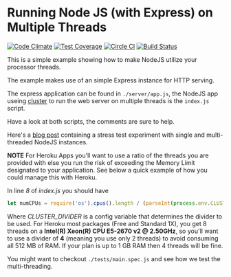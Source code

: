 Running Node JS (with Express) on Multiple Threads
==================================================

[![Code Climate](https://codeclimate.com/github/andela-gukpere/multi-core-node-js-example/badges/gpa.svg)](https://codeclimate.com/github/andela-gukpere/multi-core-node-js-example) [![Test Coverage](https://codeclimate.com/github/andela-gukpere/multi-core-node-js-example/badges/coverage.svg)](https://codeclimate.com/github/andela-gukpere/multi-core-node-js-example/coverage) [![Circle CI](https://circleci.com/gh/gottsohn/multi-core-node-js-example.svg?style=svg)](https://circleci.com/gh/gottsohn/multi-core-node-js-example) [![Build Status](https://semaphoreci.com/api/v1/projects/6523fb33-acbd-4264-ba1e-daded0c2e048/603523/badge.svg)](https://semaphoreci.com/godson/multi-core-node-js-example)


This is a simple example showing how to make NodeJS utilize your processor threads.

The example makes use of an simple Express instance for HTTP serving.

The express application can be found in `./server/app.js`, the NodeJS app useing [cluster](https://nodejs.org/api/cluster.html) to run the web server on multiple threads is the `index.js` script.

Have a look at both scripts, the comments are sure to help.

Here's a [blog post](http://blog.godson.com.ng/2015/11/running-node-js-with-express-multi-core-processors/) containing a stress test experiment with single and multi-threaded NodeJS instances.


**NOTE** For Heroku Apps you'll want to use a ratio of the threads you are provided with else you run the risk of exceeding the Memory Limit designated to your application. See below a quick example of how you could manage this with Heroku.

In line _8_ of _index.js_ you should have

```js
let numCPUs = require('os').cpus().length / (parseInt(process.env.CLUSTER_DIVIDER, 10) || 1);
```

Where _CLUSTER\_DIVIDER_ is a config variable that determines the divider to be used. For Heroku most packages (Free and Standard 1X), you get 8 threads on a **Intel(R) Xeon(R) CPU E5-2670 v2 @ 2.50GHz**, so you'll want to use a divider of **4** (meaning you use only 2 threads) to avoid consuming all 512 MB of RAM. If your plan is up to 1 GB RAM then 4 threads will be fine.

You might want to checkout `./tests/main.spec.js` and see how we test the multi-threading.


